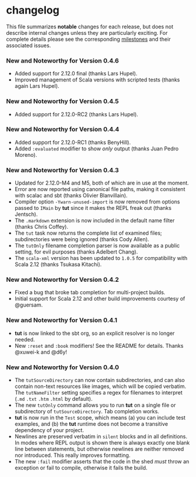 # changelog

This file summarizes **notable** changes for each release, but does not describe internal changes unless they are particularly exciting. For complete details please see the corresponding [milestones](https://github.com/tpolecat/tut/milestones?state=closed) and their associated issues.

### <a name="0.4.6"></a>New and Noteworthy for Version 0.4.6

- Added support for 2.12.0 final (thanks Lars Hupel).
- Improved management of Scala versions with scripted tests (thanks again Lars Hupel).

### <a name="0.4.5"></a>New and Noteworthy for Version 0.4.5

- Added support for 2.12.0-RC2 (thanks Lars Hupel).

### <a name="0.4.4"></a>New and Noteworthy for Version 0.4.4

- Added support for 2.12.0-RC1 (thanks BenyHill).
- Added `:evaluated` modifier to show *only* output (thanks Juan Pedro Moreno).

### <a name="0.4.3"></a>New and Noteworthy for Version 0.4.3

- Updated for 2.12.0-M4 and M5, both of which are in use at the moment.
- Error are now reported using canonical file paths, making it consistent with scalac and sbt (thanks Olivier Blanvillain).
- Compiler option `-Ywarn-unused-import` is now removed from options passed to `IMain` by **tut** since it makes the REPL freak out (thanks Jentsch).
- The `.markdown` extension is now included in the default name filter (thanks Chris Coffey).
- The `tut` task now returns the complete list of examined files; subdirectories were being ignored (thanks Cody Allen).
- The `tutOnly` filename completion parser is now available as a public setting, for evil purposes (thanks Adelbert Chang).
- The `scala-xml` version has been updated to `1.0.5` for compatibility with Scala 2.12 (thanks Tsukasa Kitachi).

### <a name="0.4.2"></a>New and Noteworthy for Version 0.4.2

- Fixed a bug that broke tab completion for multi-project builds.
- Initial support for Scala 2.12 and other build improvements courtesy of @guersam.

### <a name="0.4.1"></a>New and Noteworthy for Version 0.4.1

- **tut** is now linked to the sbt org, so an explicit resolver is no longer needed.
- New `:reset` and `:book` modifiers! See the README for details. Thanks @xuwei-k and @d6y!

### <a name="0.4.0"></a>New and Noteworthy for Version 0.4.0

- The `tutSourceDirectory` can now contain subdirectories, and can also contain non-text resources like images, which will be copied verbatim. The `tutNameFilter` setting specifies a regex for filenames to interpret (`.md` `.txt` `.htm` `.html` by default).
- The new `tutOnly` command allows you to run **tut** on a single file or subdirectory of `tutSourceDirectory`. Tab completion works.
- **tut** is now run in the `Test` scope, which means (a) you can include test examples, and (b) the **tut** runtime does not become a transitive dependency of your project.
- Newlines are preserved verbatim in `silent` blocks and in all definitions. In modes where REPL output is shown there is always exactly one blank line between statements, but otherwise newlines are neither removed nor introduced. This really improves formatting.
- The new `:fail` modifier asserts that the code in the shed *must* throw an exception or fail to compile, otherwise it fails the build.
